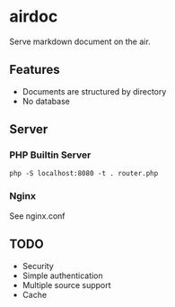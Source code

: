 # airdoc

Serve markdown document on the air.

## Features

- Documents are structured by directory
- No database

## Server

### PHP Builtin Server

```
php -S localhost:8080 -t . router.php
```

### Nginx

See nginx.conf

## TODO

- Security
- Simple authentication
- Multiple source support
- Cache
